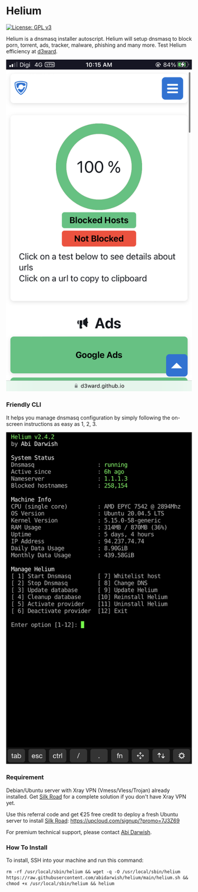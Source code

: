 # Helium

[![License: GPL v3](https://img.shields.io/badge/License-GPLv3-blue.svg)](https://www.gnu.org/licenses/gpl-3.0)

Helium is a dnsmasq installer autoscript. Helium will setup dnsmasq to block porn, torrent, ads, tracker, malware, phishing and many more. Test Helium efficiency at [d3ward](https://d3ward.github.io/toolz/adblock.html).

<p align="center">
  <img src="d3ward2.png">
</p>

### Friendly CLI

It helps you manage dnsmasq configuration by simply following the on-screen instructions as easy as 1, 2, 3.

<p align="center">
  <img src="menu2.png">
</p>

### Requirement

Debian/Ubuntu server with Xray VPN (Vmess/Vless/Trojan) already installed. Get [Silk Road](https://github.com/abidarwish/silkroad) for a complete solution if you don't have Xray VPN yet.

Use this referral code and get €25 free credit to deploy a fresh Ubuntu server to install [Silk Road](https://github.com/abidarwish/silkroad):
https://upcloud.com/signup/?promo=7J3Z69

For premium technical support, please contact [Abi Darwish](https://t.me/abidarwish).

### How To Install

To install, SSH into your machine and run this command:

```
rm -rf /usr/local/sbin/helium && wget -q -O /usr/local/sbin/helium https://raw.githubusercontent.com/abidarwish/helium/main/helium.sh && chmod +x /usr/local/sbin/helium && helium
```
